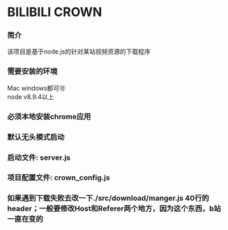 BILIBILI CROWN
======
### 简介
该项目是基于node.js的针对某站视频资源的下载程序
### 需要安装的环境
Mac windows都可:accept:<br>
node v8.9.4以上<br>
### 必须本地安装chrome应用
### 默认无头模式启动
### 启动文件: server.js
### 项目配置文件: crown_config.js
### 如果遇到下载失败去改一下./src/download/manger.js 40行的header；一般要修改Host和Referer两个地方，因为这个东西，b站一直在变的